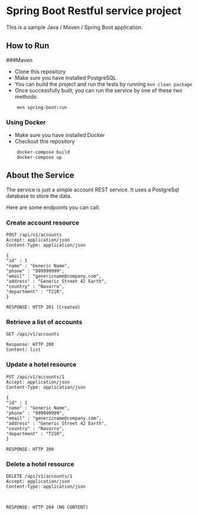 # Spring Boot Restful service project

This is a sample Java / Maven / Spring Boot application.

## How to Run
###Maven 
* Clone this repository
* Make sure you have installed PostgreSQL
* You can build the project and run the tests by running ```mvn clean package```
* Once successfully built, you can run the service by one of these two methods:
```
    mvn spring-boot:run
```
### Using Docker
* Make sure you have installed Docker
* Checkout this repository
```
    docker-compose build
    docker-compose up
```

## About the Service

The service is just a simple account REST service. 
It uses a PostgreSql database to store the data. 

Here are some endpoints you can call:

### Create account resource

```
POST /api/v1/accounts
Accept: application/json
Content-Type: application/json

{
"id" : 1
"name" : "Generic Name",
"phone" : "999999999",
"email" : "genericname@company.com",
"address" : "Generic Street 42 Earth",
"country" : "Navarro",
"department" : "T21R",
}

RESPONSE: HTTP 201 (Created)
```

### Retrieve a list of accounts
```
GET /api/v1/accounts

Response: HTTP 200
Content: list 
```

### Update a hotel resource

```
PUT /api/v1/accounts/1
Accept: application/json
Content-Type: application/json

{
"id" : 1
"name" : "Generic Name",
"phone" : "999999999",
"email" : "genericname@company.com",
"address" : "Generic Street 42 Earth",
"country" : "Navarro",
"department" : "T21R",
}

RESPONSE: HTTP 200 
```

### Delete a hotel resource

```
DELETE /api/v1/accounts/1
Accept: application/json
Content-Type: application/json



RESPONSE: HTTP 204 (NO CONTENT)
```



